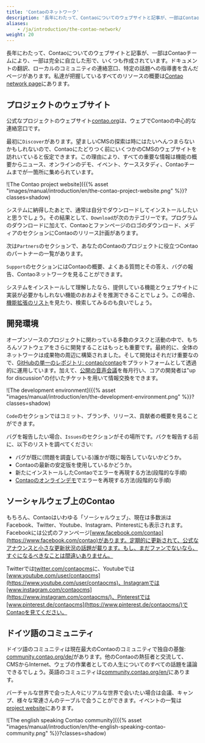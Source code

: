 ```yaml
---
title: 'Contaoのネットワーク'
description: '長年にわたって、Contaoについてのウェブサイトと記事が、一部はContaoチームにより、一部は完全に自立した形で、いくつも作成されています。'
aliases:
    - /ja/introduction/the-contao-network/
weight: 20
---
```


長年にわたって、Contaoについてのウェブサイトと記事が、一部はContaoチームにより、一部は完全に自立した形で、いくつも作成されています。ドキュメントの翻訳、ローカルのコミュニティの連絡窓口、特定の話題への指導書を含んだページがあります。私達が把握しているすべてのリソースの概要は[Contao network page](https://contao.org/en/network.html)にあります。

## プロジェクトのウェブサイト

公式なプロジェクトのウェブサイト[contao.org](https://contao.org/en/)は、ウェブでContaoの中心的な連絡窓口です。

最初に`Discover`があります。望ましいCMSの探索は時にはたいへんつまらないかもしれないので、Contaoにたどりつく前にいくつかのCMSのウェブサイトを訪れいていると仮定できます。この理由により、すべての重要な情報は機能の概要からニュース、オンラインのデモ、イベント、ケーススタディ、Contaoチームまでが一箇所に集められています。

![The Contao project website]({{% asset "images/manual/introduction/en/the-contao-project-website.png" %}}?classes=shadow)

システムに納得したあとで、通常は自分でダウンロードしてインストールしたいと思うでしょう。その結果として、`Download`が次のカテゴリーです。プログラムのダウンロードに加えて、Contaoとファンページのロゴのダウンロード、メディアのセクションにContaoのリリース計画があります。

次は`Partners`のセクションで、あなたのContaoのプロジェクトに役立つContaoのパートナーの一覧があります。

`Support`のセクションにはContaoの概要、よくある質問とその答え、バグの報告、Contaoネットワークを見ることができます。

システムをインストールして理解したなら、提供している機能とウェブサイトに実装が必要かもしれない機能のおおよそを推測できることでしょう。この場合、[機能拡張のリスト](https://extensions.contao.org/)を見たり、検索してみるのも良いでしょう。

## 開発環境

オープンソースのプロジェクトに関わっている多数のタスクと活動の中で、もちろんソフトウェアをさらに開発することはもっとも重要です。最終的に、全体のネットワークは成果物の周辺に構築されました。そして開発はそれだけ重要なので、[GitHubの単一のレポジトリ: contao/contao](https://github.com/contao/contao/)をプラットフォームとして透過的に運用しています。加えて、[公開の音声会議](https://contao.org/en/contao-calls.html)を毎月行い、コアの開発者は"up for discussion"の付いたチケットを用いて情報交換をできます。

![The development environment]({{% asset "images/manual/introduction/en/the-development-environment.png" %}}?classes=shadow)

`Code`のセクションではコミット、ブランチ、リリース、貢献者の概要を見ることができます。

バグを報告したい場合、`Issues`のセクションがその場所です。バクを報告する前に、以下のリストを調べてください:

- バグが既に(問題を調査している)誰かが既に報告していないかどうか。
- Contaoの最新の安定版を使用しているかどうか。
- 新たにインストールしたContaoでエラーを再現する方法(段階的な手順)
- [Contaoのオンラインデモ](https://demo.contao.org/contao/login)でエラーを再現する方法(段階的な手順)

## ソーシャルウェブ上のContao

もちろん、Contaoはいわゆる「ソーシャルウェブ」、現在は多数派はFacebook、Twitter、Youtube、Instagram、Pinterestにも表示されます。Facebookには公式のファンページ[www.facebook.com/contao](https://www.facebook.com/contao)があります。定期的に更新されて、公式なアナウンスと小さな更新状況の話題が載ります。もし、まだファンでないなら、すぐになるべきなことは間違いありません。

Twitterでは[twitter.com/contaocms](https://twitter.com/contaocms)に、Youtubeでは[www.youtube.com/user/contaocms](https://www.youtube.com/user/contaocms)、Instagramでは[www.instagram.com/contaocms](https://www.instagram.com/contaocms/)、Pinterestでは[www.pinterest.de/contaocms](https://www.pinterest.de/contaocms/)でContaoを見てください。

## ドイツ語のコミュニティ

ドイツ語のコミュニティは現在最大のContaoのコミュニティで独自の基盤: [community.contao.org/de/](https://community.contao.org/de/)があります。他のContaoの熱狂者と交流して、CMSからInternet、ウェブの作業者としての人生についてのすべての話題を議論できるでしょう。英語のコミュニティは[community.contao.org/en/](https://community.contao.org/en/)にあります。

バーチャルな世界で会った人々にリアルな世界で会いたい場合は会議、キャンプ、様々な常連さんのテーブルで会うことができます。イベントの一覧は[project website](https://contao.org/en/events.html)にあります。

![The english speaking Contao community]({{% asset "images/manual/introduction/en/the-english-speaking-contao-community.png" %}}?classes=shadow)
